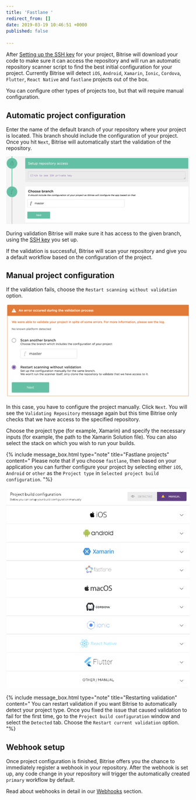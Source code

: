 ```yaml
---
title: 'Fastlane '
redirect_from: []
date: 2019-03-19 10:46:51 +0000
published: false

---
```

After [Setting up the SSH key](/adding-a-new-app/setting-up-ssh-keys) for your project, Bitrise will download your code to make sure it can access the repository and will run an automatic repository scanner script to find the best initial configuration for your project. Currently Bitrise will detect `iOS`, `Android`, `Xamarin`, `Ionic`, `Cordova`, `Flutter`, `React Native` and `fastlane` projects out of the box.

You can configure other types of projects too, but that will require manual configuration.

## Automatic project configuration

Enter the name of the default branch of your repository where your project is located. This branch should include the configuration of your project. Once you hit `Next`, Bitrise will automatically start the validation of the repository.

![](/img/choose-branch.png)

During validation Bitrise will make sure it has access to the given branch, using the [SSH key](/adding-a-new-app/setting-up-ssh-keys) you set up.

If the validation is successful, Bitrise will scan your repository and give you a default workflow based on the configuration of the project.

## Manual project configuration

If the validation fails, choose the `Restart scanning without validation` option.

![](/img/validation-failed.png)

In this case, you have to configure the project manually. Click `Next`. You will see the `Validating Repository` message again but this time Bitrise only checks that we have access to the specified repository.

Choose the project type (for example, Xamarin) and specify the necessary inputs (for example, the path to the Xamarin Solution file). You can also select the stack on which you wish to run your builds.

{% include message_box.html type="note" title="Fastlane projects" content="
Please note that if you choose `fastlane`, then based on your application you can further configure your project by selecting either `iOS`, `Android` or `other` as the `Project type` in `Selected project build configuration`.
"%}

![](/img/project-build-config.png)

{% include message_box.html type="note" title="Restarting validation" content=" You can restart validation if you want Bitrise to automatically detect your project type. Once you fixed the issue that caused validation to fail for the first time, go to the `Project build configuration` window and select the `Detected` tab. Choose the `Restart current validation` option. "%}

## Webhook setup

Once project configuration is finished, Bitrise offers you the chance to immediately register a webhook in your repository. After the webhook is set up, any code change in your repository will trigger the automatically created `primary` workflow by default.

Read about webhooks in detail in our [Webhooks](/webhooks) section.